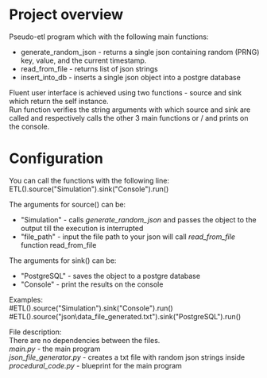 # Project overview
Pseudo-etl program which with the following main functions:  
* generate_random_json - returns a single json containing random (PRNG) key, value, and the current timestamp.  
* read_from_file - returns list of json strings
* insert_into_db - inserts a single json object into a postgre database  

Fluent user interface is achieved using two functions - source and sink which return the self instance.  
Run function verifies the string arguments with which source and sink are called and respectively calls the other 3 main functions or / and prints on the console.  

# Configuration
You can call the functions with the following line:  
ETL().source("Simulation").sink("Console").run()

The arguments for source() can be:
* "Simulation" - calls _generate_random_json_ and passes the object to the output till the execution is interrupted  
* "file_path" - input the file path to your json will call _read_from_file_ function
read_from_file
  
The arguments for sink() can be:  
* "PostgreSQL" - saves the object to a postgre database
* "Console" - print the results on the console  

Examples:  
\#ETL().source("Simulation").sink("Console").run()  
\#ETL().source("json\data_file_generated.txt").sink("PostgreSQL").run()  

File description:  
There are no dependencies between the files.  
_main.py_ - the main program  
_json_file_generator.py_ - creates a txt file with random json strings inside  
_procedural_code.py_ - blueprint for the main program  